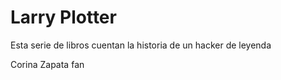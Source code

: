 # Larry Plotter

Esta serie de libros cuentan la historia de un hacker de leyenda

Corina Zapata fan

